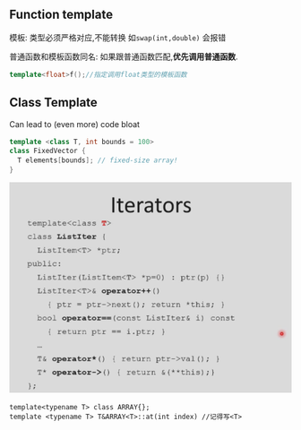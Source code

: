 ## Function template

模板:  类型必须严格对应,不能转换  如`swap(int,double)` 会报错

普通函数和模板函数同名:  如果跟普通函数匹配,**优先调用普通函数**. 

```c++
template<float>f();//指定调用float类型的模板函数
```





## Class Template

Can lead to (even more) code bloat

```c++
template <class T, int bounds = 100>
class FixedVector {
  T elements[bounds]; // fixed-size array!
}

```



![d107097d294ffef2735396a6d75e5ef8.png](../../_resources/d107097d294ffef2735396a6d75e5ef8.png)

```
template<typename T> class ARRAY{};
template <typename T> T&ARRAY<T>::at(int index) //记得写<T>
```